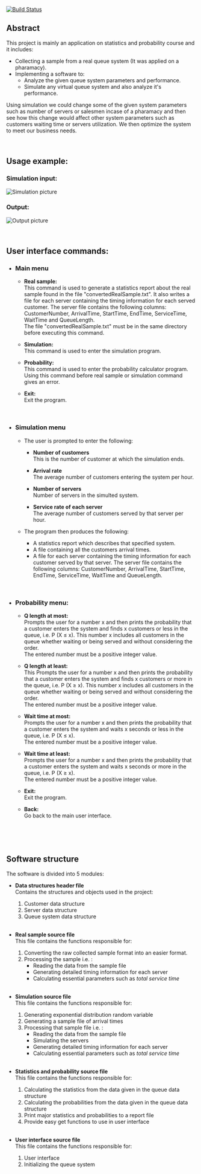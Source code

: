 
[![Build Status](https://travis-ci.com/diaa3007/QueueSystemSimulation.svg?branch=master)](https://travis-ci.com/diaa3007/QueueSystemSimulation/)

## **Abstract**

 This project is mainly an application on statistics and probability course and it includes:
- Collecting a sample from a real queue system (It was applied on a pharamacy).
- Implementing a software to:
	- Analyze the given queue system parameters and performance.
	- Simulate any virtual queue system and also analyze it's performance.

 Using simulation we could change some of the given system parameters such as number of servers or salesmen incase of a pharamacy and then see how this change would affect other system parameters such as customers waiting time or servers utilization. We then optimize the system to meet our business needs.
 
&nbsp;
&nbsp;
&nbsp;
&nbsp;  


## **Usage example:**  
### **Simulation input:**
![Simulation picture](https://github.com/diaa3007/QueueSystemSimulation/blob/master/img/sim.png?raw=true)  


### **Output:**  
![Output picture](https://github.com/diaa3007/QueueSystemSimulation/blob/master/img/out.png?raw=true)  

&nbsp;
&nbsp; 

## **User interface commands:**

- ### **Main menu** 

	- **Real sample:**   
	This command is used to generate a statistics report about the real sample found in the file &quot;convertedRealSample.txt&quot;. It also writes a file for each server containing the timing information for each served customer.
	The server file contains the following columns: CustomerNumber, ArrivalTime, StartTime, EndTime, ServiceTime, WaitTime and QueueLength.   
	The file &quot;convertedRealSample.txt&quot; must be in the same directory before executing this command.

	- **Simulation:**   
	This command is used to enter the simulation program.

	- **Probability:**   
	This command is used to enter the probability calculator program.
	Using this command before real sample or simulation command gives an error.

	- **Exit:**   
	Exit the program.

&nbsp;

- ### **Simulation menu**

    - The user is prompted to enter the following:

		- **Number of customers**  
		This is the number of customer at which the simulation ends.

		- **Arrival rate**  
		The average number of customers entering the system per hour.

		- **Number of servers**  
		Number of servers in the simulted system.

		- **Service rate of each server**  
		The average number of customers served by that server per hour.

    - The program then produces the following:

		- A statistics report which describes that specified system.
		- A file containing all the customers arrival times.
		- A file for each server containing the timing information for each customer served by that server.
		The server file contains the following columns: CustomerNumber, ArrivalTime, StartTime, EndTime, ServiceTime, WaitTime and QueueLength.

&nbsp;
&nbsp;

- ### **Probability menu**:  

	- **Q length at most:**  
	Prompts the user for a number x and then prints the probability that a customer enters the system and finds x customers or less in the queue, i.e. P (X ≤ x).
	This number x includes all customers in the queue whether waiting or being served and without considering the order.  
	The entered number must be a positive integer value.

	- **Q length at least:**  
	This Prompts the user for a number x and then prints the probability that a customer enters the system and finds x customers or more in the queue, i.e. P (X ≥ x).
	This number x includes all customers in the queue whether waiting or being served and without considering the order.  
	The entered number must be a positive integer value.

	- **Wait time at most:**  
	Prompts the user for a number x and then prints the probability that a customer enters the system and waits x seconds or less in the queue, i.e. P (X ≤ x).  
	The entered number must be a positive integer value.

	- **Wait time at least:**  
	Prompts the user for a number x and then prints the probability that a customer enters the system and waits x seconds or more in the queue, i.e. P (X ≥ x).  
	The entered number must be a positive integer value.

	- **Exit:**  
	Exit the program.

	- **Back:**  
	Go back to the main user interface.

&nbsp;  
&nbsp;  
&nbsp;  

## **Software structure**  

The software is divided into 5 modules:  

- **Data structures header file**  
     Contains the structures and objects used in the project:
	1. Customer data structure
	2. Server data structure
	3. Queue system data structure  
&nbsp;  

- **Real sample source file**  
This file contains the functions responsible for:

	1. Converting the raw collected sample format into an easier format.
	2. Processing the sample i.e. :  
		- Reading the data from the sample file
		- Generating detailed timing information for each server
		- Calculating essential parameters such as _total service time_  
&nbsp;  
  
- **Simulation source file**  
	 This file contains the functions responsible for:
	1. Generating exponential distribution random variable
	2. Generating a sample file of arrival times
	3. Processing that sample file i.e. :
		- Reading the data from the sample file
		- Simulating the servers
		- Generating detailed timing information for each server
		- Calculating essential parameters such as _total service time_  
&nbsp;  

- **Statistics and probability source file**   
	 This file contains the functions responsible for:
	1. Calculating the statistics from the data given in the queue data structure
	2. Calculating the probabilities from the data given in the queue data structure
	3. Print major statistics and probabilities to a report file
	4. Provide easy get functions to use in user interface  
&nbsp;  

- **User interface source file**   
	 This file contains the functions responsible for:
	1. User interface
	2. Initializing the queue system
